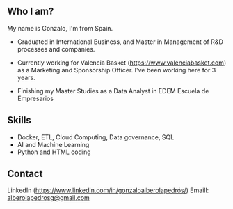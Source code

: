 ## Who I am?

My name is Gonzalo, I'm from Spain.

* Graduated in International Business, and Master in Management of R&D processes and companies.

* Currently working for Valencia Basket (https://www.valenciabasket.com) as a Marketing and Sponsorship Officer. I've been working here for 3 years.

* Finishing my Master Studies as a Data Analyst in EDEM Escuela de Empresarios

## Skills

* Docker, ETL, Cloud Computing, Data governance, SQL
* AI and Machine Learning
* Python and HTML coding

## Contact

LinkedIn (https://www.linkedin.com/in/gonzaloalberolapedrós/)
Emaill: alberolapedrosg@gmail.com
